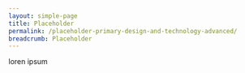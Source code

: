 ```yaml
---
layout: simple-page
title: Placeholder
permalink: /placeholder-primary-design-and-technology-advanced/
breadcrumb: Placeholder
---
```


loren ipsum
